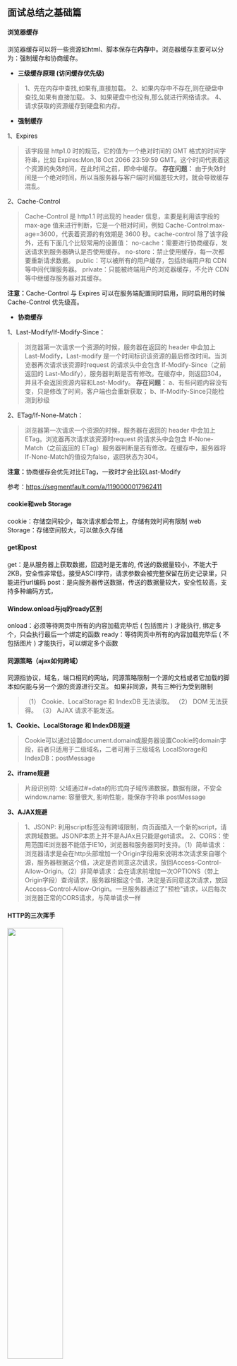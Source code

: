 ## 面试总结之基础篇

#### 浏览器缓存

浏览器缓存可以将一些资源如html、脚本保存在<b>内存</b>中。浏览器缓存主要可以分为：强制缓存和协商缓存。

* <b>三级缓存原理 (访问缓存优先级)</b>

>1、先在内存中查找,如果有,直接加载。
>2、如果内存中不存在,则在硬盘中查找,如果有直接加载。
>3、如果硬盘中也没有,那么就进行网络请求。
>4、请求获取的资源缓存到硬盘和内存。

* <b>强制缓存</b>

1、Expires
>该字段是 http1.0 时的规范，它的值为一个绝对时间的 GMT 格式的时间字符串，比如 Expires:Mon,18 Oct 2066 23:59:59 GMT。这个时间代表着这个资源的失效时间，在此时间之前，即命中缓存。
<b>存在问题：</b>
由于失效时间是一个绝对时间，所以当服务器与客户端时间偏差较大时，就会导致缓存混乱。

2、Cache-Control
>Cache-Control 是 http1.1 时出现的 header 信息，主要是利用该字段的 max-age 值来进行判断，它是一个相对时间，例如 Cache-Control:max-age=3600，代表着资源的有效期是 3600 秒。cache-control 除了该字段外，还有下面几个比较常用的设置值：
no-cache：需要进行协商缓存，发送请求到服务器确认是否使用缓存。
no-store：禁止使用缓存，每一次都要重新请求数据。
public：可以被所有的用户缓存，包括终端用户和 CDN 等中间代理服务器。
private：只能被终端用户的浏览器缓存，不允许 CDN 等中继缓存服务器对其缓存。

<b>注意：</b>Cache-Control 与 Expires 可以在服务端配置同时启用，同时启用的时候 Cache-Control 优先级高。

* <b>协商缓存</b>

1、Last-Modify/If-Modify-Since：
>浏览器第一次请求一个资源的时候，服务器在返回的 header 中会加上 Last-Modify，Last-modify 是一个时间标识该资源的最后修改时间。当浏览器再次请求该资源时request 的请求头中会包含 If-Modify-Since（之前返回的 Last-Modify），服务器判断是否有修改。在缓存中，则返回304，并且不会返回资源内容和Last-Modify。
<b>存在问题：</b>
a、有些问题内容没有变，只是修改了时间，客户端也会重新获取；
b、If-Modify-Since只能检测到秒级

2、ETag/If-None-Match：
>浏览器第一次请求一个资源的时候，服务器在返回的 header 中会加上 ETag。浏览器再次请求该资源时request 的请求头中会包含 If-None-Match（之前返回的 ETag）服务器判断是否有修改。在缓存中，服务器将If-None-Match的值设为false，返回状态为304。

<b>注意：</b>协商缓存会优先对比ETag，一致时才会比较Last-Modify

参考：<https://segmentfault.com/a/1190000017962411>

#### cookie和web Storage

cookie：存储空间较少，每次请求都会带上，存储有效时间有限制
web Storage：存储空间较大，可以做永久存储

#### get和post

get：是从服务器上获取数据，回退时是无害的, 传送的数据量较小，不能大于2KB，安全性非常低，接受ASCII字符，请求参数会被完整保留在历史记录里，只能进行url编码
post：是向服务器传送数据，传送的数据量较大，安全性较高，支持多种编码方式，

#### Window.onload与jq的ready区别

onload：必须等待网页中所有的内容加载完毕后 ( 包括图片 ) 才能执行, 绑定多个，只会执行最后一个绑定的函数
ready：等待网页中所有的内容加载完毕后 ( 不包括图片 ) 才能执行，可以绑定多个函数

#### 同源策略（ajax如何跨域）

同源指协议，域名，端口相同的网站，同源策略限制一个源的文档或者它加载的脚本如何能与另一个源的资源进行交互。
如果非同源，共有三种行为受到限制

> （1） Cookie、LocalStorage 和 IndexDB 无法读取。
> （2） DOM 无法获得。
> （3） AJAX 请求不能发送。

<b>1、Cookie、LocalStorage 和 IndexDB规避 </b>

> Cookie可以通过设置document.domain或服务器设置Cookie的domain字段，前者只适用于二级域名，二者可用于三级域名
> LocalStorage和 IndexDB：postMessage

<b>2、iframe规避</b>

> 片段识别符: 父域通过#+data的形式向子域传递数据，数据有限，不安全
> window.name: 容量很大, 影响性能，能保存字符串
> postMessage

<b>3、AJAX规避</b>

> 1、JSONP: 利用script标签没有跨域限制，向页面插入一个新的script，请求跨域数据。JSONP本质上并不是AJAx且只能是get请求。
> 2、CORS：使用范围IE浏览器不能低于IE10，浏览器和服务器同时支持。（1）简单请求：浏览器请求是会在http头部增加一个Origin字段用来说明本次请求来自哪个源，服务器根据这个值，决定是否同意这次请求，放回Access-Control-Allow-Origin。（2）非简单请求：会在请求前增加一次OPTIONS（带上Origin字段）查询请求，服务器根据这个值，决定是否同意这次请求，放回Access-Control-Allow-Origin。一旦服务器通过了"预检"请求，以后每次浏览器正常的CORS请求，与简单请求一样

#### HTTP的三次挥手

<img src="https://github.com/smallmonsters/Blog/blob/master/asset/2020/1.jpeg" width="50%">
<img src="https://github.com/smallmonsters/Blog/blob/master/asset/2020/2.jpeg" width="50%">
其中比较重要的字段有：
（1）序号（sequence number）：Seq序号，占32位，用来标识从TCP源端向目的端发送的字节流，发起方发送数据时对此进行标记。

（2）确认号（acknowledgement number）：Ack序号，占32位，只有ACK标志位为1时，确认序号字段才有效，Ack=Seq+1。

（3）标志位（Flags）：共6个，即URG、ACK、PSH、RST、SYN、FIN等。具体含义如下：

URG：紧急指针（urgent pointer）有效。
ACK：确认序号有效。
PSH：接收方应该尽快将这个报文交给应用层。
RST：重置连接。
SYN：发起一个新连接。
FIN：释放一个连接。

#### HTTP的报文header

> 1、Cache-Control: 控制缓存
> 2、Date: 创建报文的日期
> 3、If-Match: 在请求方法为 GET 和 HEAD 的情况下，服务器仅在请求的资源满足此首部列出的 ETag值时才会返回资源。而对于 PUT 或其他非安全方法来说，只有在满足条件的情况下才可以将资源上传。

#### 谈谈HTTPS

我们通常会对敏感信息进行加密处理，加密方式一般是将对称加密的密钥使用非对称加密，然后客户端使用公钥解密得到密钥，只用使用密钥对敏感信息进行加密处理。但是服务器向客户端发送公钥可能被劫持。所以需要一个安全的第三方（CA）颁发证书+数字签名。证书中包括：使用者公钥、使用者私钥等。CA会用自带的hash算法对证书的内容进行HASH得到一个摘要，再用CA的私钥加密，最终组成数字签名。当别人把他的证书发过来的时候, 我再用同样的Hash算法, 再次生成消息摘要，然后用CA的公钥对数字签名解密, 得到CA创建的消息摘要

参考：<https://juejin.im/post/5d032b77e51d45777a126183#heading-13>

参考：<https://juejin.im/post/592d23630ce46300579882b4>

#### 什么是Xss

Xss既跨站脚本攻击，指攻击者在网页上恶意注入脚本代码，获取用户的隐私，如：cookie、session。解决：
1、使用HttpOnly禁止页面的Javascript访问带有HttpOnly属性的Cookie。 防止劫取Cookie
2、对用户的输入做校验，过滤 < 、>、script。
3、使用.innerHTML、.outerHTML、document.write，不要将不信任的数据

#### 什么是CSRF

CSRF即跨站请求伪造，通常是指攻击者借助用户的cookie向服务器发送请求，代替用户执行一些敏感操纵。解决：
1、验证码，强制用户必须与应用进行交互
2、使用 Referer，检查请求是否来自合法的"源"。
3、添加token验证

#### js部分

* 一、ES6 的 class 和构造函数的区别

> 1、ES6 中的 class，它的方法（包括静态方法和实例方法）默认是不可枚举的，而构造函数默认是可枚举的
> 2、不存在提升
> 3、class 的所有方法（包括静态方法和实例方法）都没有原型对象 prototype，所以也没有[[construct]]，不能使用 new 来调用。
> 4、ES6可以继承静态方法，而构造函数不能

* 二、[一些笔试](https://www.cnblogs.com/chenwenhao/p/11294541.html#_label12)

* 三、解释什么是原型链

  在js中一切皆为对象，也就是说所有东西都继承Object，继承使用的方式就是原型链，或者说是__proto__属性。__proto__属性指向对象的构造函数的原型对象。当调用该对象的某个属性或方法时，对象实例上没有该属性或方法，就会通过__proto__属性在原型上查找，如果原型上也没有，就会通过原型对象上的__proto__属性继续查找，直到Object的原型上。
  